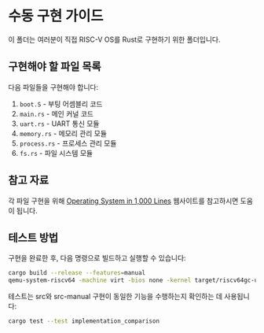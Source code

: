# 수동 구현 가이드

이 폴더는 여러분이 직접 RISC-V OS를 Rust로 구현하기 위한 폴더입니다.

## 구현해야 할 파일 목록

다음 파일들을 구현해야 합니다:

1. `boot.S` - 부팅 어셈블리 코드
2. `main.rs` - 메인 커널 코드
3. `uart.rs` - UART 통신 모듈
4. `memory.rs` - 메모리 관리 모듈
5. `process.rs` - 프로세스 관리 모듈
6. `fs.rs` - 파일 시스템 모듈

## 참고 자료

각 파일 구현을 위해 [Operating System in 1,000 Lines](https://operating-system-in-1000-lines.vercel.app/en/) 웹사이트를 참고하시면 도움이 됩니다.

## 테스트 방법

구현을 완료한 후, 다음 명령으로 빌드하고 실행할 수 있습니다:

```bash
cargo build --release --features=manual
qemu-system-riscv64 -machine virt -bios none -kernel target/riscv64gc-unknown-none-elf/release/rust-os-1000-lines -nographic
```

테스트는 src와 src-manual 구현이 동일한 기능을 수행하는지 확인하는 데 사용됩니다:

```bash
cargo test --test implementation_comparison
``` 
